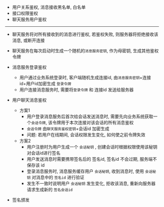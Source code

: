 

- 用户关系鉴权, 消息接收黑名单, 白名单
- 接口权限鉴权
- 聊天服务用户鉴权

---

- 聊天服务将对所有接收到的消息进行鉴权, 若鉴权失败, 则服务器将拒绝接收该消息, 或断开连接
- 聊天服务在每次启动时生成一个随机的`消息服务密钥`, 作为母密钥, 生成其他鉴权令牌

- 消息服务登录鉴权
  - 用户通过业务系统登录时, 客户端随机生成连接id, 由`消息服务密钥`+连接id+用户id加密生成 `登录令牌`
  - 用户连接消息服务时, 需要将`登录令牌` 和 连接id 发送给服务器
- 用户聊天消息鉴权
  - 方案1
    - 用户登录消息服务后首次给会话发送消息时, 需要先向业务系统获取一个`会话令牌`, 该令牌用于本次连接对该会话的所有消息鉴权
    - `会话令牌` 由`聊天服务鉴权密钥`+会话id 加密生成
    - 问题: 若用户在线期间, 会话权限发生变化, 如何使之前令牌失效
  - 方案2
    - 用户注册时为用户生成一个 `会话秘钥` , 创建会话时根据权限使用该秘钥对会话id进行签名
    - 用户发送消息时需要携带签名后的 签名id, 签名id 不会过期, 服务端不保存该 id
    - 登录消息服务时, 消息服务缓存用户 `会话秘钥`, 收到消息时, 使用 `会话秘钥` 对消息中的 `签名id` 进行验证
    - 发生不一致时说明用户 `会话秘钥` 发生变化, 拒收该消息, 重新向服务器请求生成新的 `签名会话id`
- 签名颁发